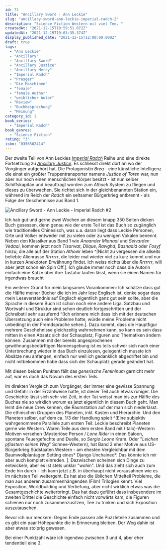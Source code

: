 ```yaml
---
id: 73
title: "Ancillary Sword - Ann Leckie"
slug: "ancillary-sword-ann-leckie-imperial-radch-2"
description: "Science Fiction Western mit viel Tee. "
createdAt: "2021-12-15T10:59:51.072Z"
updatedAt: "2021-12-19T19:03:35.374Z"
display_published_date: "2021-12-15T12:00:00.000Z"
draft: true
tags:
  - "Ann Leckie"
  - "Ancillary"
  - "Ancillary Sword"
  - "Ancillary Justice"
  - "Ancillary Mercy"
  - "Imperial Radch"
  - "Presger"
  - "Die Maschinen"
  - "female"
  - "female Author"
  - "weiblicher Autor"
  - "Review"
  - "Buchbesprechung"
  - "Meinung"
category_id: 1
book_series:
  - "Imperial Radch"
book_genres:
  - "Science Fiction"
rating: "3"
isbn: "0356502414"
---
```


Der zweite Teil von Ann Leckies [*Imperial Radch*](https://www.flore.nz/series/imperial-radch) Reihe und eine direkte Fortsetzung zu [*Ancillary Justice*](https://www.flore.nz/blog/ancillary-justice-ann-leckie-imperial-radch-1). Es schliesst direkt dort an wo der Vorgänger aufgehört hat. Die Protagonistin *Breq* - eine künstliche Intelligenz die einst ein großter Truppentransporter namens *Justice of Toren* war, nun aber nur noch einen menschlichen Körper besitzt - ist nun selber Schiffskapitän und beauftragt worden zum *Athoek* System zu fliegen und dieses zu überwachen. Sie richtet sich in der gleichbenannten Station ein, während im Reich der *Radch* ein seltsamer Bürgerkrieg entbrennt - als Folge der Geschehnisse aus Band 1. 

![Ancillary Sword - Ann Leckie - Imperial Radch #2](https://res.cloudinary.com/dlsll9dkn/image/upload/v1639558190/photo_2021_12_15_09_49_28_1c968317b8.jpg)


Ich hab gut und gerne zwei Wochen an diesem knapp 350 Seiten dicken Buch gesessen, denn genau wie der erste Teil ist das Buch so zugänglich wie traditionelles Chinesisch, was u.a. daran liegt dass Leckie Personen, Orte und Völker entweder mit zu vielen oder zu wenigen Vokalen benennt. Neben den Klassiker aus Band 1 wie *Anaander Mianaai* und *Seivarden Vedaai*, kommen jetzt noch *Tisarwat*, *Dlique*, *Rawghd*, *Basnaaid* oder *Fosyf* hinzu, die alle auf der Station *Athoek* leben ^[Nicht zu vergessen die allseits beliebte Alienrasse *Rrrrrrr*, die leider mal wieder viel zu kurz kommt und nur in kurzen Anekdoten Erwähnung findet. Ich weiss nichts über die *Rrrrrrr*, will aber jetzt schon ein Spin Off.]. Ich glaube immer noch dass die Autorin einfach eine Katze über ihre Tastatur laufen lässt, wenn sie einen Namen für irgendwas braucht

Ein weiterer Grund für mein langsames Vorankommen: Ich schätze dass gut die Hälfte meiner Bücher die ich im Jahr lese Englisch ist, denke sogar dass mein Leseverständnis auf Englisch eigentlich ganz gut sein sollte, aber die Sprache in diesem Buch ist schon noch eine andere Liga. Satzbau und Wortwahl und Struktur sind schon deutlich fortgeschritten und der Schreibstil sehr ausufernd ^[Ich erinnere mich dass ich mit der deutschen Übersetzung auch eine Probleme hatte, würde meine Probleme nicht unbedingt in der Fremdsprache sehen.]. Dazu kommt, dass die Hauptfigur mehrere Geschehnisse gleichzeitig wahrnehmen kann, so kann es sein dass mitten in einen Absatz sich der Schauplatz, Figuren und Thematiken ändern können. Zusammen mit der bereits angesprochenen gewöhnungsbedürftigen Namensgebung ist es teils schwer sich nach einer Unterbrechung wieder in das Buch einzulesen, gelegentlich musste ich Absätze neu anfangen, einfach nur weil ich gedanklich abgedriftet bin und nicht mitbekommen habe dass sich der Schauplatz gerade geändert hat. 

Mit diesen beiden Punkten fällt das *generische Femininum* garnicht mehr auf, war es doch das Novum des ersten Teils. 

Im direkten Vergleich zum Vorgänger, der immer eine gewisse Spannung und Gefahr in der Erzählweise hatte, ist dieser Teil auch etwas ruhiger. Die Geschichte lässt sich sehr viel Zeit, in der Tat weisst man bis zur Hälfte des Buches nie so wirklich worum es jetzt eigentlich in diesem Buch geht. Man lernt die neue Crew kennen, die Raumstation auf der man sich niederlässt. Die ethnischen Gruppen des Planeten, inkl. Kasten und Hierarchie. Und den Planeten selber, auf dem ca. 1/3 der Handlung spielt ^[Eine subjektiv wahrgenommene Parallele zum ersten Teil: Leckie beschreibt Planeten gerne wie Western. Waren Teile aus dem ersten Band mit (Italo)-Western Motiven versehen (Mysteriöse Person / *Lone Rider* in einen Saloon, spontane Feuergefechte und Duelle, so *Sergio Leone* Kram. Oder "*Leichen pflastern seinen Weg*" Schnee-Western), hat Band 2 eher Motive aus US-Bürgerkrieg Südstaaten Western - am ehesten Vergleichbar mit dem Baumwollplantagen Setting eines* Django Unchained*. Das könnte ich mir aber auch komplett einreden. ]. 
Dazwischen scheinen sich Dinge zu entwickeln, aber es ist stets unklar "wohin". Und das zieht sich auch zum Ende hin durch - ich kann jetzt z.B. in überhaupt nicht vorausahnen wie es im nächsten Teil weitergeht. 
Es hat also die üblichen Mittelteil Probleme, die man aus anderen zusammenhängenden (Film) Trilogien kennt. Viel Exposition, Worldbuilding und Vertiefung, aber nicht wirklich etwas was die Gesamtgeschichte weiterbringt. Das hat dazu geführt dass insbesondere im zweiten Drittel die Geschichte einfach nicht vorwärts kam, die Figuren schienen nur noch zusammenzusitzen, Tee zu trinken und sich Exposition auszutauschen. 

Bevor ich nur meckere: Gegen Ende passen alle Puzzleteile zusammen und es gibt ein paar Höhepunkte die in Erinnerung bleiben. Der Weg dahin ist aber etwas stolprig gewesen. 

Bei einer Punktzahl wäre ich irgendwo zwischen 3 und 4, aber eher tendentiell eine 3. 